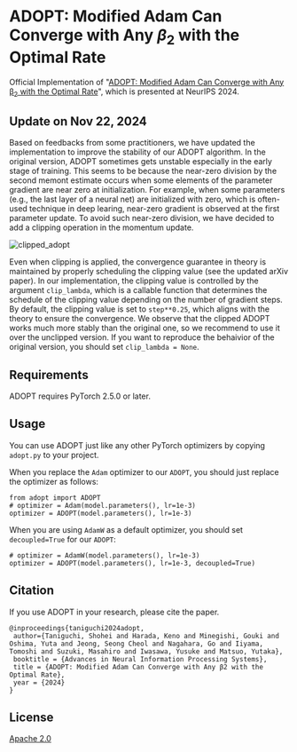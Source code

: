# ADOPT: Modified Adam Can Converge with Any $β_2$ with the Optimal Rate
Official Implementation of "[ADOPT: Modified Adam Can Converge with Any β<sub>2</sub> with the Optimal Rate](https://arxiv.org/abs/2411.02853)", which is presented at NeurIPS 2024.

## Update on Nov 22, 2024

Based on feedbacks from some practitioners, we have updated the implementation to improve the stability of our ADOPT algorithm.
In the original version, ADOPT sometimes gets unstable especially in the early stage of training.
This seems to be because the near-zero division by the second memont estimate occurs when some elements of the parameter gradient are near zero at initialization.
For example, when some parameters (e.g., the last layer of a neural net) are initialized with zero, which is often-used technique in deep learing, near-zero gradient is observed at the first parameter update.
To avoid such near-zero division, we have decided to add a clipping operation in the momentum update.

![clipped_adopt](https://github.com/user-attachments/assets/244cb934-8c73-4f89-b9c4-7b94f292af5f)

Even when clipping is applied, the convergence guarantee in theory is maintained by properly scheduling the clipping value (see the updated arXiv paper).
In our implementation, the clipping value is controlled by the argument `clip_lambda`, which is a callable function that determines the schedule of the clipping value depending on the number of gradient steps.
By default, the clipping value is set to `step**0.25`, which aligns with the theory to ensure the convergence.
We observe that the clipped ADOPT works much more stably than the original one, so we recommend to use it over the unclipped version.
If you want to reproduce the behaivior of the original version, you should set `clip_lambda = None`.

## Requirements

ADOPT requires PyTorch 2.5.0 or later.

## Usage

You can use ADOPT just like any other PyTorch optimizers by copying `adopt.py` to your project.

When you replace the `Adam` optimizer to our `ADOPT`, you should just replace the optimizer as follows:

```python3
from adopt import ADOPT
# optimizer = Adam(model.parameters(), lr=1e-3)
optimizer = ADOPT(model.parameters(), lr=1e-3)
```

When you are using `AdamW` as a default optimizer, you should set `decoupled=True` for our `ADOPT`:

```python3
# optimizer = AdamW(model.parameters(), lr=1e-3)
optimizer = ADOPT(model.parameters(), lr=1e-3, decoupled=True)
```

## Citation
If you use ADOPT in your research, please cite the paper.
```text
@inproceedings{taniguchi2024adopt,
 author={Taniguchi, Shohei and Harada, Keno and Minegishi, Gouki and Oshima, Yuta and Jeong, Seong Cheol and Nagahara, Go and Iiyama, Tomoshi and Suzuki, Masahiro and Iwasawa, Yusuke and Matsuo, Yutaka},
 booktitle = {Advances in Neural Information Processing Systems},
 title = {ADOPT: Modified Adam Can Converge with Any β2 with the Optimal Rate},
 year = {2024}
}
```

## License
[Apache 2.0](./LICENSE)
